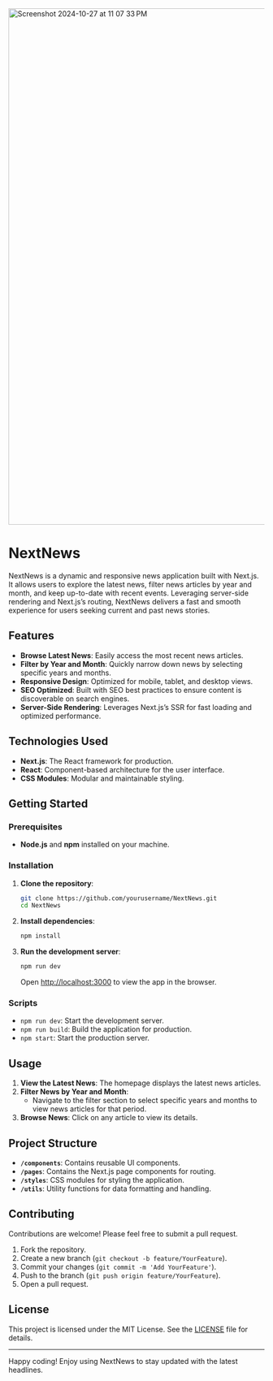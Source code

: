 <img width="1017" alt="Screenshot 2024-10-27 at 11 07 33 PM" src="https://github.com/user-attachments/assets/bfbfba85-a351-4e26-af9c-04d90d02c170">

# NextNews

NextNews is a dynamic and responsive news application built with Next.js. It allows users to explore the latest news, filter news articles by year and month, and keep up-to-date with recent events. Leveraging server-side rendering and Next.js’s routing, NextNews delivers a fast and smooth experience for users seeking current and past news stories.

## Features

- **Browse Latest News**: Easily access the most recent news articles.
- **Filter by Year and Month**: Quickly narrow down news by selecting specific years and months.
- **Responsive Design**: Optimized for mobile, tablet, and desktop views.
- **SEO Optimized**: Built with SEO best practices to ensure content is discoverable on search engines.
- **Server-Side Rendering**: Leverages Next.js’s SSR for fast loading and optimized performance.

## Technologies Used

- **Next.js**: The React framework for production.
- **React**: Component-based architecture for the user interface.
- **CSS Modules**: Modular and maintainable styling.
  
## Getting Started

### Prerequisites

- **Node.js** and **npm** installed on your machine.

### Installation

1. **Clone the repository**:
   ```bash
   git clone https://github.com/yourusername/NextNews.git
   cd NextNews
   ```

2. **Install dependencies**:
   ```bash
   npm install
   ```

3. **Run the development server**:
   ```bash
   npm run dev
   ```
   Open [http://localhost:3000](http://localhost:3000) to view the app in the browser.

### Scripts

- `npm run dev`: Start the development server.
- `npm run build`: Build the application for production.
- `npm start`: Start the production server.

## Usage

1. **View the Latest News**: The homepage displays the latest news articles.
2. **Filter News by Year and Month**:
   - Navigate to the filter section to select specific years and months to view news articles for that period.
3. **Browse News**: Click on any article to view its details.

## Project Structure

- **`/components`**: Contains reusable UI components.
- **`/pages`**: Contains the Next.js page components for routing.
- **`/styles`**: CSS modules for styling the application.
- **`/utils`**: Utility functions for data formatting and handling.

## Contributing

Contributions are welcome! Please feel free to submit a pull request.

1. Fork the repository.
2. Create a new branch (`git checkout -b feature/YourFeature`).
3. Commit your changes (`git commit -m 'Add YourFeature'`).
4. Push to the branch (`git push origin feature/YourFeature`).
5. Open a pull request.

## License

This project is licensed under the MIT License. See the [LICENSE](LICENSE) file for details.

---

Happy coding! Enjoy using NextNews to stay updated with the latest headlines.
